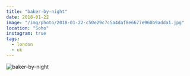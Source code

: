 ```yaml
---
title: "baker-by-night"
date: 2018-01-22
image: "/img/photo/2018-01-22-c50e29c7c5a4daf8e6677e960b9adda1.jpg"
location: "Soho"
instagram: true
tags:
  - london
  - uk
---
```


![baker-by-night](/img/photo/2018-01-22-c50e29c7c5a4daf8e6677e960b9adda1.jpg)
